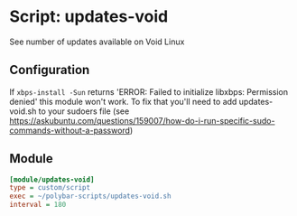 # Script: updates-void
See number of updates available on Void Linux

## Configuration
If `xbps-install -Sun` returns 'ERROR: Failed to initialize libxbps: Permission denied' this module won't work.
To fix that you'll need to add updates-void.sh to your sudoers file (see https://askubuntu.com/questions/159007/how-do-i-run-specific-sudo-commands-without-a-password)


## Module
```ini
[module/updates-void]
type = custom/script
exec = ~/polybar-scripts/updates-void.sh
interval = 180
```
